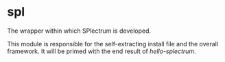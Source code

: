 # spl

The wrapper within which SPlectrum is developed.

This module is responsible for the self-extracting install file and the overall framework.
It will be primed with the end result of *hello-splectrum*.

